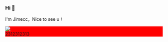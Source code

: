### Hi 👋

I'm Jimecc，Nice to see u！

<div style="background:red"><img src="https://files.catbox.moe/c1uojz.gif"/></div>
<div style="background:red">2312312313</div>

<!--
**Jimecc/Jimecc** is a ✨ _special_ ✨ repository because its `README.md` (this file) appears on your GitHub profile.

Here are some ideas to get you started:

- 🔭 I’m currently working on ...
- 🌱 I’m currently learning ...
- 👯 I’m looking to collaborate on ...
- 🤔 I’m looking for help with ...
- 💬 Ask me about ...
- 📫 How to reach me: ...
- 😄 Pronouns: ...
- ⚡ Fun fact: ...
-->
